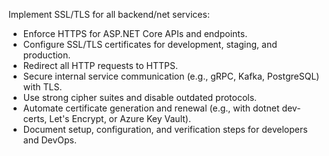Implement SSL/TLS for all backend/net services:
- Enforce HTTPS for ASP.NET Core APIs and endpoints.
- Configure SSL/TLS certificates for development, staging, and production.
- Redirect all HTTP requests to HTTPS.
- Secure internal service communication (e.g., gRPC, Kafka, PostgreSQL) with TLS.
- Use strong cipher suites and disable outdated protocols.
- Automate certificate generation and renewal (e.g., with dotnet dev-certs, Let's Encrypt, or Azure Key Vault).
- Document setup, configuration, and verification steps for developers and DevOps.